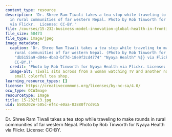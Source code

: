 ```yaml
---
content_type: resource
description: 'Dr. Shree Ram Tiwali takes a tea stop while traveling to make rounds
  in rural communities of far western Nepal. Photo by Rob Tinworth for Nyaya Health
  via Flickr.  License: CC-BY.'
file: /courses/15-232-business-model-innovation-global-health-in-frontier-markets-fall-2013/b505202e505cef4ce0aa03880f7cd915_15-232f13.jpg
file_size: 58473
file_type: image/jpeg
image_metadata:
  caption: 'Dr. Shree Ram Tiwali takes a tea stop while traveling to make rounds in
    rural communities of far western Nepal. (Photo by Rob Tinworth for {{% resource_link
    "db5155a9-d04e-4ba3-bf7d-18e9f2cd4774" "Nyaya Health" %}} via Flickr. License:
    CC-BY.)'
  credit: 'Photo by Rob Tinworth for Nyaya Health via Flickr. License: CC-BY.'
  image-alt: Tiwali sits across from a woman watching TV and another napping at a
    small colorful tea shop.
learning_resource_types: []
license: https://creativecommons.org/licenses/by-nc-sa/4.0/
ocw_type: OCWImage
resourcetype: Image
title: 15-232f13.jpg
uid: b505202e-505c-ef4c-e0aa-03880f7cd915
---
```

Dr. Shree Ram Tiwali takes a tea stop while traveling to make rounds in rural communities of far western Nepal. Photo by Rob Tinworth for Nyaya Health via Flickr.  License: CC-BY.